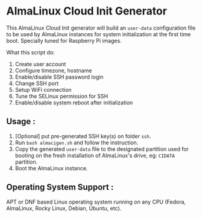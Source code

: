 # AlmaLinux Cloud Init Generator

This AlmaLinux Cloud Init generator will build an `user-data` configuration file to be used by AlmaLinux instances for system initialization at the first time boot. Specially tuned for Raspberry Pi images.

What this script do:

1. Create user account
2. Configure timezone, hostname
3. Enable/disable SSH password login
4. Change SSH port
5. Setup WiFi connection
6. Tune the SELinux permission for SSH
7. Enable/disable system reboot after initialization

## Usage :

1. [Optional] put pre-generated SSH key(s) on folder `ssh`.
2. Run `bash almacigen.sh` and follow the instruction.
3. Copy the generated `user-data` file to the designated partition used for booting on the fresh installation of AlmaLinux's drive, eg: `CIDATA` partition.
4. Boot the AlmaLinux instance.

## Operating System Support :

APT or DNF based Linux operating system running on any CPU (Fedora, AlmaLinux, Rocky Linux, Debian, Ubuntu, etc).

